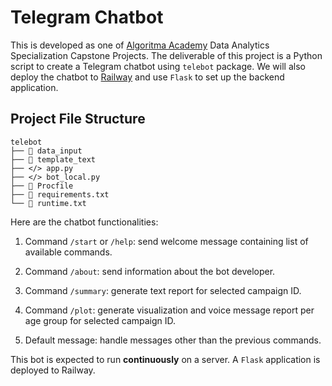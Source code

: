 # Telegram Chatbot

This is developed as one of [Algoritma Academy](https://algorit.ma/) Data Analytics Specialization Capstone Projects. The deliverable of this project is a Python script to create a Telegram chatbot using `telebot` package. We will also deploy the chatbot to [Railway](https://railway.app/) and use `Flask` to set up the backend application.

## Project File Structure

```
telebot
├── 📁 data_input
├── 📁 template_text
├── </> app.py
├── </> bot_local.py
├── 🚀 Procfile
├── 📝 requirements.txt
└── 📝 runtime.txt
```

Here are the chatbot functionalities:

1. Command `/start` or `/help`: send welcome message containing list of available commands.

2. Command `/about`: send information about the bot developer.

3. Command `/summary`: generate text report for selected campaign ID.

4. Command `/plot`: generate visualization and voice message report per age group for selected campaign ID.

5. Default message: handle messages other than the previous commands.

This bot is expected to run **continuously** on a server. A `Flask` application is deployed to Railway. 
